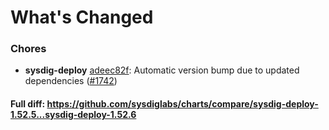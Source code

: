 # What's Changed

### Chores
- **sysdig-deploy** [adeec82f](https://github.com/sysdiglabs/charts/commit/adeec82f9291525fccf64b6df83d432d980b2df4): Automatic version bump due to updated dependencies ([#1742](https://github.com/sysdiglabs/charts/issues/1742))
#### Full diff: https://github.com/sysdiglabs/charts/compare/sysdig-deploy-1.52.5...sysdig-deploy-1.52.6
